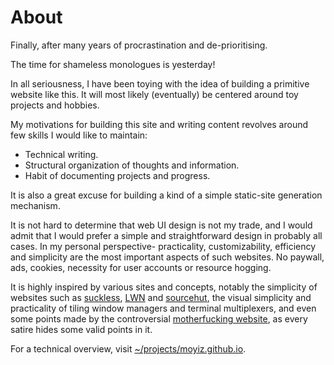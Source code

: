 # About

Finally, after many years of procrastination and de-prioritising.

The time for shameless monologues is yesterday!

In all seriousness, I have been toying with the idea of building a primitive
website like this. It will most likely (eventually) be centered around toy
projects and hobbies.

My motivations for building this site and writing content revolves around few
skills I would like to maintain:

- Technical writing.
- Structural organization of thoughts and information.
- Habit of documenting projects and progress.

It is also a great excuse for building a kind of a simple static-site
generation mechanism.

It is not hard to determine that web UI design is not my trade, and I would
admit that I would prefer a simple and straightforward design in probably all
cases. In my personal perspective- practicality, customizability, efficiency
and simplicity are the most important aspects of such websites. No paywall,
ads, cookies, necessity for user accounts or resource hogging.

It is highly inspired by various sites and concepts, notably the simplicity of
websites such as [suckless][sl], [LWN][lwn] and [sourcehut][sh], the visual
simplicity and practicality of tiling window managers and terminal
multiplexers, and even some points made by the controversial [motherfucking
website][mfw], as every satire hides some valid points in it.

[sl]: https://suckless.org/
[lwn]: https://lwn.net/
[sh]: https://sourcehut.org/
[mfw]: https://motherfuckingwebsite.com/

For a technical overview, visit
[~/projects/moyiz.github.io](projects/moyiz.github.io/index.html).

